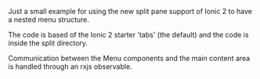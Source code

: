 Just a small example for using the new split pane support of Ionic 2 to have a nested menu structure.

The code is based of the Ionic 2 starter 'tabs' (the default) and the code is inside the split directory.

Communication between the Menu components and the main content area is handled through an rxjs observable.

